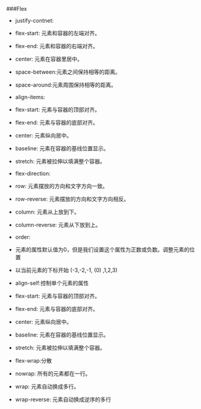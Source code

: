 ###Flex

* justify-contnet:

 * flex-start: 元素和容器的左端对齐。
 * flex-end: 元素和容器的右端对齐。
 * center: 元素在容器里居中。
 * space-between:元素之间保持相等的距离。
 * space-around:元素周围保持相等的距离。


* align-items:

 * flex-start: 元素与容器的顶部对齐。
 * flex-end: 元素与容器的底部对齐。
 * center: 元素纵向居中。
 * baseline: 元素在容器的基线位置显示。
 * stretch: 元素被拉伸以填满整个容器。
 
 
* flex-direction:
 
 * row: 元素摆放的方向和文字方向一致。
 * row-reverse: 元素摆放的方向和文字方向相反。
 * column: 元素从上放到下。
 * column-reverse: 元素从下放到上。
 
 
 * order:
 
  * 元素的属性默认值为0，但是我们设置这个属性为正数或负数。调整元素的位置
  * 以当前元素的下标开始   (-3,-2,-1, (0) ,1,2,3)
  
 
 * align-self:控制单个元素的属性
  
  * flex-start: 元素与容器的顶部对齐。
  * flex-end: 元素与容器的底部对齐。
  * center: 元素纵向居中。
  * baseline: 元素在容器的基线位置显示。
  * stretch: 元素被拉伸以填满整个容器。


* flex-wrap:分散

 * nowrap: 所有的元素都在一行。
 * wrap: 元素自动换成多行。
 * wrap-reverse: 元素自动换成逆序的多行